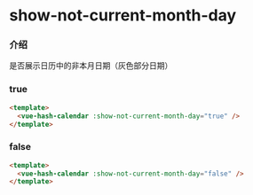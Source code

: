 # show-not-current-month-day

### 介绍

是否展示日历中的非本月日期（灰色部分日期）

### true

```html
<template>
  <vue-hash-calendar :show-not-current-month-day="true" />
</template>
```

### false

```html
<template>
  <vue-hash-calendar :show-not-current-month-day="false" />
</template>
```
